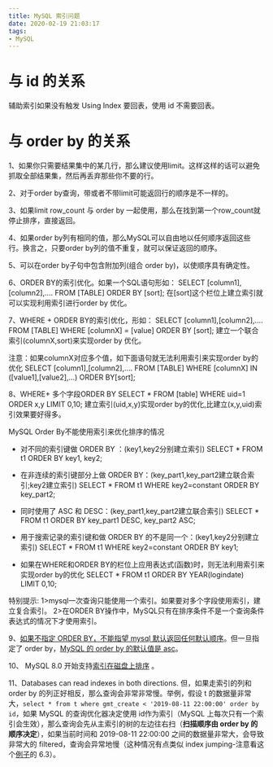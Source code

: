 ```yaml
---
title: MySQL 索引问题
date: 2020-02-19 21:03:17
tags:
- MySQL
---
```

# 与 id 的关系

辅助索引如果没有触发 Using Index 要回表，使用 id 不需要回表。

# 与 order by 的关系

1、如果你只需要结果集中的某几行，那么建议使用limit。这样这样的话可以避免抓取全部结果集，然后再丢弃那些你不要的行。

2、对于order by查询，带或者不带limit可能返回行的顺序是不一样的。

3、如果limit row_count 与 order by 一起使用，那么在找到第一个row_count就停止排序，直接返回。

4、如果order by列有相同的值，那么MySQL可以自由地以任何顺序返回这些行。换言之，只要order by列的值不重复，就可以保证返回的顺序。

5、可以在order by子句中包含附加列(组合 order by)，以使顺序具有确定性。

6、ORDER BY的索引优化。如果一个SQL语句形如：
SELECT [column1],[column2],…. FROM [TABLE] ORDER BY [sort];
在[sort]这个栏位上建立索引就可以实现利用索引进行order by 优化。

7、WHERE + ORDER BY的索引优化，形如：
SELECT [column1],[column2],…. FROM [TABLE] WHERE [columnX] = [value] ORDER BY [sort];
建立一个联合索引(columnX,sort)来实现order by 优化。

注意：如果columnX对应多个值，如下面语句就无法利用索引来实现order by的优化
SELECT [column1],[column2],…. FROM [TABLE] WHERE [columnX] IN ([value1],[value2],…) ORDER BY[sort];

8、WHERE+ 多个字段ORDER BY
SELECT * FROM [table] WHERE uid=1 ORDER x,y LIMIT 0,10;
建立索引(uid,x,y)实现order by的优化,比建立(x,y,uid)索引效果要好得多。

MySQL Order By不能使用索引来优化排序的情况
* 对不同的索引键做 ORDER BY ：(key1,key2分别建立索引)
SELECT * FROM t1 ORDER BY key1, key2;

* 在非连续的索引键部分上做 ORDER BY：(key_part1,key_part2建立联合索引;key2建立索引)
SELECT * FROM t1 WHERE key2=constant ORDER BY key_part2;

* 同时使用了 ASC 和 DESC：(key_part1,key_part2建立联合索引)
SELECT * FROM t1 ORDER BY key_part1 DESC, key_part2 ASC;

* 用于搜索记录的索引键和做 ORDER BY 的不是同一个：(key1,key2分别建立索引)
SELECT * FROM t1 WHERE key2=constant ORDER BY key1;

* 如果在WHERE和ORDER BY的栏位上应用表达式(函数)时，则无法利用索引来实现order by的优化
SELECT * FROM t1 ORDER BY YEAR(logindate) LIMIT 0,10;

特别提示:
1>mysql一次查询只能使用一个索引。如果要对多个字段使用索引，建立复合索引。
2>在ORDER BY操作中，MySQL只有在排序条件不是一个查询条件表达式的情况下才使用索引。

9、[如果不指定 ORDER BY，不能指望 mysql 默认返回任何默认顺序][1]。但一旦指定了 order by，[MySQL 的 order by 的默认值是 asc][2]。

10、 MySQL 8.0 开始支持[索引在磁盘上排序][3] 。

11、Databases can read indexes in both directions. 但，如果走索引的列和 order by 的列正好相反，那么查询会非常非常慢。举例，假设 t 的数据量非常大，`select * from t where gmt_create < '2019-08-11 22:00:00' order by id`，如果 MySQL 的查询优化器决定使用 id作为索引（MySQL 上每次只有一个索引会生效），那么查询会先从主索引的树的左边往右扫（**扫描顺序由 order by 的顺序决定**），如果当前时间和 2019-08-11 22:00:00 之间的数据量非常大，会导致非常大的 filtered，查询会异常地慢（这种情况有点类似 index jumping-注意看这个[例子][4]的 6.3）。

  [1]: https://dba.stackexchange.com/questions/6051/what-is-the-default-order-of-records-for-a-select-statement-in-mysql#comment498655_6053
  [2]: https://dev.mysql.com/doc/refman/8.0/en/sorting-rows.html
  [3]: https://www.percona.com/blog/2016/10/20/mysql-8-0-descending-indexes-can-speedup-your-queries/
  [4]: https://use-the-index-luke.com/sql/sorting-grouping/order-by-asc-desc-nulls-last
